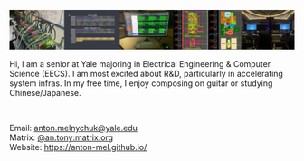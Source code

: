 ![Banner](./github_banner.png)

Hi, I am a senior at Yale majoring in Electrical Engineering & Computer Science (EECS). I am most excited about R&D, particularly in accelerating system infras. In my free time, I enjoy composing on guitar or studying Chinese/Japanese.

<img src="https://komarev.com/ghpvc/?username=anton-mel&style=flat-square&color=blue" alt=""/></img>

Email: anton.melnychuk@yale.edu <br>
Matrix: [@an.tony:matrix.org](https://matrix.to/#/@an.tony:matrix.org) <br>
Website: https://anton-mel.github.io/ <br>
